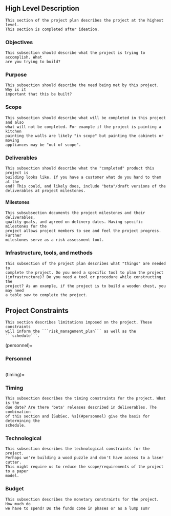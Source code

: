 ## High Level Description

```{note}
This section of the project plan describes the project at the highest level.
This section is completed after ideation.
```

### Objectives

```{note}
This subsection should describe what the project is trying to accomplish. What
are you trying to build?
```

### Purpose

```{note}
This subsection should describe the need being met by this project. Why is it
important that this be built?
```

### Scope

```{note}
This subsection should describe what will be completed in this project and also
what will not be completed. For example if the project is painting a kitchen
painting the walls are likely "in scope" but painting the cabinets or moving
appliances may be "out of scope".
```

### Deliverables

```{note}
This subsection should describe what the "completed" product this project is
building looks like. If you have a customer what do you hand to them at the
end? This could, and likely does, include "beta"/draft versions of the
deliverables at project milestones.
```

#### Milestones

```{note}
This subsubsection documents the project milestones and their deliverables,
quality goals, and agreed on delivery dates. Having specific milestones for the
project allows project members to see and feel the project progress. Further
milestones serve as a risk assessment tool.
```

### Infrastructure, tools, and methods

```{note}
This subsection of the project plan describes what "things" are needed to
complete the project. Do you need a specific tool to plan the project
(infrastructure)? Do you need a tool or procedure while constructing the
project? As an example, if the project is to build a wooden chest, you may need
a table saw to complete the project.
```

## Project Constraints

````{note}
This section describes limitations imposed on the project. These constraints
will inform the ```risk_management_plan``` as well as the ```schedule```.
````

<!-- prettier-ignore-start -->
(personnel)=
### Personnel
<!-- prettier-ignore-end -->

```{include} ./personnel_table.md

```

<!-- prettier-ignore-start -->
(timing)=
### Timing
<!-- prettier-ignore-end -->

```{note}
This subsection describes the timing constraints for the project. What is the
due date? Are there 'beta' releases described in deliverables. The combination
of this section and [SubSec. %s](#personnel) give the basis for determining the
schedule.
```

### Technological

```{note}
This subsection describes the technological constraints for the project.
Perhaps we're building a wood puzzle and don't have access to a laser cutter.
This might require us to reduce the scope/requirements of the project to a paper
model.
```

### Budget

```{note}
This subsection describes the monetary constraints for the project. How much do
we have to spend? Do the funds come in phases or as a lump sum?
```

